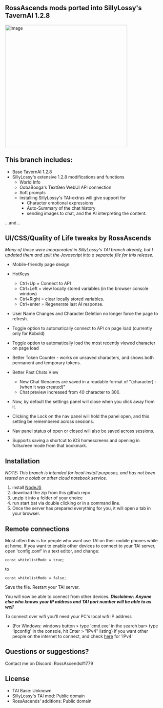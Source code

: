 ## RossAscends mods ported into SillyLossy's TavernAI 1.2.8


<img width="400" alt="image" src="https://user-images.githubusercontent.com/18619528/224549531-ab30db22-fe33-49c5-81a8-945c543a1e05.png">

## This branch includes: 
* Base TavernAI 1.2.8
* SillyLossy's extensive 1.2.8 modifications and functions
   * World Info
   * OobaBooga's TextGen WebUI API connection
   * Soft prompts
   * installing SillyLossy's TAI-extras will give support for
     * Character emotional expressions
     * Auto-Summary of the chat history
     * sending images to chat, and the AI interpreting the content.
   

...and...

## UI/CSS/Quality of Life tweaks by RossAscends

*Many of these were incorporated in SillyLossy's TAI branch already, but I updated them and split the Javascript into a separate file for this release.*

* Mobile-friendly page design
* HotKeys
  * Ctrl+Up = Connect to API 
  * Ctrl+Left = view locally stored variables (in the browser console window)
  * Ctrl+Right = clear locally stored variables.
  * Ctrl+enter = Regenerate last AI response.

* User Name Changes and Character Deletion no longer force the page to refresh.

* Toggle option to automatically connect to API on page load (currently only for Kobold)
* Toggle option to automatically load the most recently viewed character on page load
* Better Token Counter - works on unsaved characters, and shows both permanent and temporary tokens.

* Better Past Chats View
  * New Chat filenames are saved in a readable format of "(character) - (when it was created)"
  * Chat preview increased from 40 character to 300.

* Now, by default the settings panel will close when you click away from it.
* Clicking the Lock on the nav panel will hold the panel open, and this setting be remembered across sessions.
* Nav panel status of open or closed will also be saved across sessions.

* Supports saving a shortcut to iOS homescreens and opening in fullscreen mode from that bookmark.

## Installation

*NOTE: This branch is intended for local install purposes, and has not been tested on a colab or other cloud notebook service.*

  1. install [NodeJS](nodejs.org)
  2. download the zip from this github repo
  3. unzip it into a folder of your choice
  4. run start.bat via double clicking or in a command line.
  5. Once the server has prepared everything for you, it will open a tab in your browser.

## Remote connections

Most often this is for people who want use TAI on their mobile phones while at home.
If you want to enable other devices to connect to your TAI server, open 'config.conf' in a text editor, and change: 

```
const whitelistMode = true;
```
to 
```
const whitelistMode = false;
```
Save the file. 
Restart your TAI server. 

You will now be able to connect from other devices. 
***Disclaimer: Anyone else who knows your IP address and TAI port number will be able to as well***

To connect over wifi you'll need your PC's local wifi IP address 
  - (For Windows: windows button > type 'cmd.exe' in the search bar> type 'ipconfig' in the console, hit Enter > "IPv4" listing)
if you want other people on the internet to connect, and check [here](https://whatismyipaddress.com/) for 'IPv4'

## Questions or suggestions?
Contact me on Discord: RossAscends#1779

## License
* TAI Base: Unknown
* SillyLossy's TAI mod: Public domain
* RossAscends' additions: Public domain
